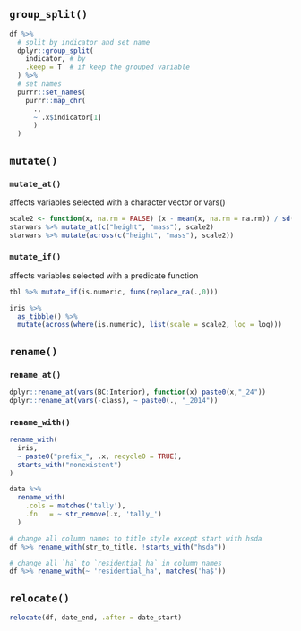 ## `group_split()`
```r
df %>%
  # split by indicator and set name
  dplyr::group_split(
    indicator, # by
    .keep = T  # if keep the grouped variable
  ) %>%
  # set names
  purrr::set_names(
    purrr::map_chr(
      ., 
      ~ .x$indicator[1]
      )
  )
```

## `mutate()`
### `mutate_at()`
affects variables selected with a character vector or vars()
```r
scale2 <- function(x, na.rm = FALSE) (x - mean(x, na.rm = na.rm)) / sd(x, na.rm)
starwars %>% mutate_at(c("height", "mass"), scale2)
starwars %>% mutate(across(c("height", "mass"), scale2))
```

### `mutate_if()`
affects variables selected with a predicate function
```r
tbl %>% mutate_if(is.numeric, funs(replace_na(.,0)))

iris %>%
  as_tibble() %>%
  mutate(across(where(is.numeric), list(scale = scale2, log = log)))
```

## `rename()`
### `rename_at()`
```r
dplyr::rename_at(vars(BC:Interior), function(x) paste0(x,"_24"))
dplyr::rename_at(vars(-class), ~ paste0(., "_2014"))
```

### `rename_with()`
```r
rename_with(
  iris,
  ~ paste0("prefix_", .x, recycle0 = TRUE),
  starts_with("nonexistent")
)

data %>% 
  rename_with(
    .cols = matches('tally'),
    .fn   = ~ str_remove(.x, 'tally_')
  )
```

```r
# change all column names to title style except start with hsda
df %>% rename_with(str_to_title, !starts_with("hsda"))

# change all `ha` to `residential_ha` in column names
df %>% rename_with(~ 'residential_ha', matches('ha$'))
```

## `relocate()`
```r
relocate(df, date_end, .after = date_start)
```